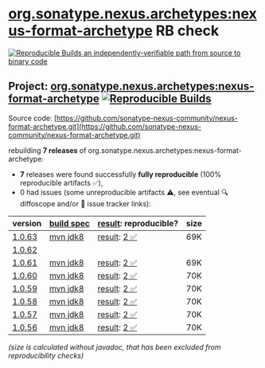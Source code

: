 [org.sonatype.nexus.archetypes:nexus-format-archetype](https://central.sonatype.com/artifact/org.sonatype.nexus.archetypes/nexus-format-archetype/versions) RB check
=======

[![Reproducible Builds](https://reproducible-builds.org/images/logos/rb.svg) an independently-verifiable path from source to binary code](https://reproducible-builds.org/)

## Project: [org.sonatype.nexus.archetypes:nexus-format-archetype](https://central.sonatype.com/artifact/org.sonatype.nexus.archetypes/nexus-format-archetype/versions) [![Reproducible Builds](https://img.shields.io/endpoint?url=https://raw.githubusercontent.com/jvm-repo-rebuild/reproducible-central/master/content/org/sonatype/nexus/archetypes/nexus-format-archetype/badge.json)](https://github.com/jvm-repo-rebuild/reproducible-central/blob/master/content/org/sonatype/nexus/archetypes/nexus-format-archetype/README.md)

Source code: [https://github.com/sonatype-nexus-community/nexus-format-archetype.git](https://github.com/sonatype-nexus-community/nexus-format-archetype.git)

rebuilding **7 releases** of org.sonatype.nexus.archetypes:nexus-format-archetype:
- **7** releases were found successfully **fully reproducible** (100% reproducible artifacts :white_check_mark:),
- 0 had issues (some unreproducible artifacts :warning:, see eventual :mag: diffoscope and/or :memo: issue tracker links):

| version | [build spec](/BUILDSPEC.md) | [result](https://reproducible-builds.org/docs/jvm/): reproducible? | size |
| -- | --------- | ------ | -- |
| [1.0.63](https://central.sonatype.com/artifact/org.sonatype.nexus.archetypes/nexus-format-archetype/1.0.63/pom) | [mvn jdk8](nexus-format-archetype-1.0.63.buildspec) | [result](nexus-format-archetype-1.0.63.buildinfo): [2 :white_check_mark: ](nexus-format-archetype-1.0.63.buildcompare) | 69K |
| [1.0.62](https://central.sonatype.com/artifact/org.sonatype.nexus.archetypes/nexus-format-archetype/1.0.62/pom) | | | |
| [1.0.61](https://central.sonatype.com/artifact/org.sonatype.nexus.archetypes/nexus-format-archetype/1.0.61/pom) | [mvn jdk8](nexus-format-archetype-1.0.61.buildspec) | [result](nexus-format-archetype-1.0.61.buildinfo): [2 :white_check_mark: ](nexus-format-archetype-1.0.61.buildcompare) | 69K |
| [1.0.60](https://central.sonatype.com/artifact/org.sonatype.nexus.archetypes/nexus-format-archetype/1.0.60/pom) | [mvn jdk8](nexus-format-archetype-1.0.60.buildspec) | [result](nexus-format-archetype-1.0.60.buildinfo): [2 :white_check_mark: ](nexus-format-archetype-1.0.60.buildcompare) | 70K |
| [1.0.59](https://central.sonatype.com/artifact/org.sonatype.nexus.archetypes/nexus-format-archetype/1.0.59/pom) | [mvn jdk8](nexus-format-archetype-1.0.59.buildspec) | [result](nexus-format-archetype-1.0.59.buildinfo): [2 :white_check_mark: ](nexus-format-archetype-1.0.59.buildcompare) | 70K |
| [1.0.58](https://central.sonatype.com/artifact/org.sonatype.nexus.archetypes/nexus-format-archetype/1.0.58/pom) | [mvn jdk8](nexus-format-archetype-1.0.58.buildspec) | [result](nexus-format-archetype-1.0.58.buildinfo): [2 :white_check_mark: ](nexus-format-archetype-1.0.58.buildcompare) | 70K |
| [1.0.57](https://central.sonatype.com/artifact/org.sonatype.nexus.archetypes/nexus-format-archetype/1.0.57/pom) | [mvn jdk8](nexus-format-archetype-1.0.57.buildspec) | [result](nexus-format-archetype-1.0.57.buildinfo): [2 :white_check_mark: ](nexus-format-archetype-1.0.57.buildcompare) | 70K |
| [1.0.56](https://central.sonatype.com/artifact/org.sonatype.nexus.archetypes/nexus-format-archetype/1.0.56/pom) | [mvn jdk8](nexus-format-archetype-1.0.56.buildspec) | [result](nexus-format-archetype-1.0.56.buildinfo): [2 :white_check_mark: ](nexus-format-archetype-1.0.56.buildcompare) | 70K |

<i>(size is calculated without javadoc, that has been excluded from reproducibility checks)</i>
